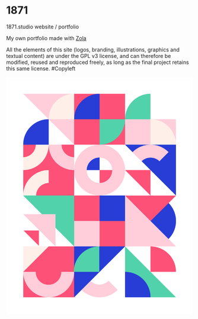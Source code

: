 # 1871
1871.studio website / portfolio

My own portfolio made with [Zola](https://github.com/getzola/zola)

All the elements of this site (logos, branding, illustrations, graphics and textual content) are under the GPL v3 license, and can therefore be modified, reused and reproduced freely, as long as the final project retains this same license. #Copyleft

![1871 art](https://raw.githubusercontent.com/Dehelssey/1871/ced1b3379305d25f7ac49daef1579752eb21a63e/static/icono/intro-light.svg)
